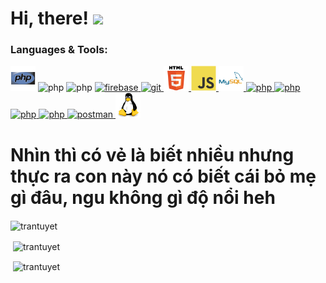 # Hi, there! <img src="https://media.giphy.com/media/hvRJCLFzcasrR4ia7z/giphy.gif" width="25px">

<h3 align="left">Languages & Tools:</h3>
<p align="center">

<a href="https://php.net"></a> <img src="https://raw.githubusercontent.com/devicons/devicon/master/icons/php/php-original.svg" alt="php" width="40" height="40"/> </a>
<a href="https://laravel.com"></a> <img src="https://www.vectorlogo.zone/logos/laravel/laravel-ar21.svg" alt="php" width="40" height="40"/> </a>
<a href="https://angular.io"></a> <img src="https://www.vectorlogo.zone/logos/angular/angular-ar21.svg" alt="php" width="40" height="40"/> </a>
<a href="https://firebase.google.com/" target="_blank"> <img src="https://www.vectorlogo.zone/logos/firebase/firebase-icon.svg" alt="firebase" width="40" height="40"/> </a>
<a href="https://git-scm.com/" target="_blank"> <img src="https://www.vectorlogo.zone/logos/git-scm/git-scm-icon.svg" alt="git" width="40" height="40"/> </a>
<a href="https://www.w3.org/html/" target="_blank"> <img src="https://raw.githubusercontent.com/devicons/devicon/master/icons/html5/html5-original-wordmark.svg" alt="html5" width="40" height="40"/> </a> 
<a href="https://developer.mozilla.org/en-US/docs/Web/JavaScript" target="_blank"> <img src="https://raw.githubusercontent.com/devicons/devicon/master/icons/javascript/javascript-original.svg" alt="javascript" width="40" height="40"/> </a> 
<a href="https://www.mysql.com/" target="_blank"> <img src="https://raw.githubusercontent.com/devicons/devicon/master/icons/mysql/mysql-original-wordmark.svg" alt="mysql" width="40" height="40"/> </a> 
<a href="https://www.typescriptlang.org/" target="_blank"> <img src="https://upload.vectorlogo.zone/logos/typescriptlang/images/d166fafc-3264-4f1d-80f1-4c55b4aa6473.svg" alt="php" width="40" height="40"/> </a>
<a href="https://www.nuxtjs.org/" target="_blank"> <img src="https://www.vectorlogo.zone/logos/nuxtjs/nuxtjs-ar21.svg" alt="php" width="40" height="40"/> </a>
<a href="https://docker.com/" target="_blank"> <img src="https://www.vectorlogo.zone/logos/docker/docker-ar21.svg" alt="php" width="40" height="40"/> </a>
<a href="https://www.python.org/" target="_blank"> <img src="https://www.vectorlogo.zone/logos/python/python-ar21.svg" alt="php" width="40" height="40"/> </a>
<a href="https://postman.com" target="_blank"> <img src="https://www.vectorlogo.zone/logos/getpostman/getpostman-icon.svg" alt="postman" width="40" height="40"/> </a>
<a href="https://www.linux.org/" target="_blank"> <img src="https://raw.githubusercontent.com/devicons/devicon/master/icons/linux/linux-original.svg" alt="linux" width="40" height="40"/> </a>

<h1>Nhìn thì có vẻ là biết nhiều nhưng thực ra con này nó có biết cái bỏ mẹ gì đâu, ngu không gì độ nổi heh </h1>
</p>

<p><img align="center" src="https://github-readme-stats.vercel.app/api/top-langs?username=trantuyet&show_icons=true&locale=en&layout=compact" alt="trantuyet" /></p>

<p>&nbsp<img align="center" src="https://github-readme-stats.vercel.app/api?username=trantuyet&show_icons=true&locale=en" alt="trantuyet" /></p>

<p>&nbsp<img align="center" src="https://github-readme-streak-stats.herokuapp.com/?user=trantuyet&" alt="trantuyet" /></p>
